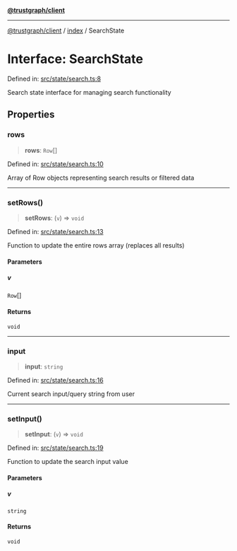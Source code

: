 [**@trustgraph/client**](../../README.md)

***

[@trustgraph/client](../../README.md) / [index](../README.md) / SearchState

# Interface: SearchState

Defined in: [src/state/search.ts:8](https://github.com/trustgraph-ai/trustgraph-ts-client/blob/dd779923b4eaffccd17ba61aaee70d2766e28e49/src/state/search.ts#L8)

Search state interface for managing search functionality

## Properties

### rows

> **rows**: `Row`[]

Defined in: [src/state/search.ts:10](https://github.com/trustgraph-ai/trustgraph-ts-client/blob/dd779923b4eaffccd17ba61aaee70d2766e28e49/src/state/search.ts#L10)

Array of Row objects representing search results or filtered data

***

### setRows()

> **setRows**: (`v`) => `void`

Defined in: [src/state/search.ts:13](https://github.com/trustgraph-ai/trustgraph-ts-client/blob/dd779923b4eaffccd17ba61aaee70d2766e28e49/src/state/search.ts#L13)

Function to update the entire rows array (replaces all results)

#### Parameters

##### v

`Row`[]

#### Returns

`void`

***

### input

> **input**: `string`

Defined in: [src/state/search.ts:16](https://github.com/trustgraph-ai/trustgraph-ts-client/blob/dd779923b4eaffccd17ba61aaee70d2766e28e49/src/state/search.ts#L16)

Current search input/query string from user

***

### setInput()

> **setInput**: (`v`) => `void`

Defined in: [src/state/search.ts:19](https://github.com/trustgraph-ai/trustgraph-ts-client/blob/dd779923b4eaffccd17ba61aaee70d2766e28e49/src/state/search.ts#L19)

Function to update the search input value

#### Parameters

##### v

`string`

#### Returns

`void`
